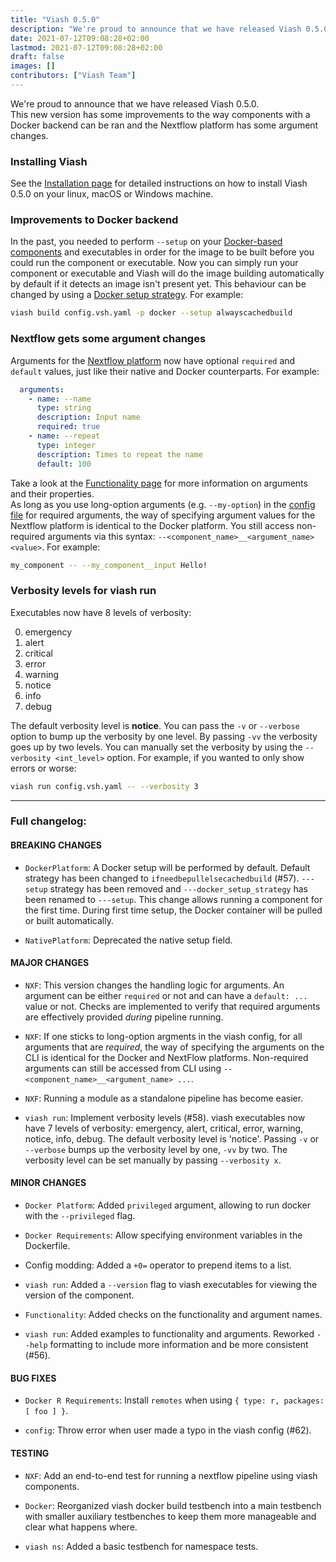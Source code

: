```yaml
---
title: "Viash 0.5.0"
description: "We're proud to announce that we have released Viash 0.5.0."
date: 2021-07-12T09:08:28+02:00
lastmod: 2021-07-12T09:08:28+02:00
draft: false
images: []
contributors: ["Viash Team"]
---
```


We're proud to announce that we have released Viash 0.5.0.  
This new version has some improvements to the way components with a Docker backend can be ran and the Nextflow platform has some argument changes.

### Installing Viash

See the [Installation page](/docs/getting_started/installation/) for detailed instructions on how to install Viash 0.5.0 on your linux, macOS or Windows machine.

### Improvements to Docker backend

In the past, you needed to perform `--setup` on your [Docker-based components](/docs/reference_config/platform-docker/) and executables in order for the image to be built before you could run the component or executable. Now you can simply run your component or executable and Viash will do the image building automatically by default if it detects an image isn't present yet. This behaviour can be changed by using a [Docker setup strategy](/docs/running/executables-docker/#docker-setup-strategies). For example:

```bash
viash build config.vsh.yaml -p docker --setup alwayscachedbuild
```

### Nextflow gets some argument changes

Arguments for the [Nextflow platform](/docs/reference_config/platform-nextflow/) now have optional `required` and `default` values, just like their native and Docker counterparts. For example:

```yaml
  arguments:
    - name: --name
      type: string
      description: Input name
      required: true
    - name: --repeat
      type: integer
      description: Times to repeat the name
      default: 100
```

Take a look at the [Functionality page](/docs/reference_config/functionality/) for more information on arguments and their properties.  
As long as you use long-option arguments (e.g. `--my-option`) in the [config file](/docs/reference_config/config/) for required arguments, the way of specifying argument values for the Nextflow platform is identical to the Docker platform. You still access non-required arguments via this syntax: `--<component_name>__<argument_name> <value>`. For example:

```bash
my_component -- --my_component__input Hello!
```

### Verbosity levels for viash run

Executables now have 8 levels of verbosity:

0. emergency
1. alert
2. critical
3. error
4. warning
5. notice
6. info
7. debug

The default verbosity level is **notice**.
You can pass the `-v` or `--verbose` option to bump up the verbosity by one level. By passing `-vv` the verbosity goes up by two levels. You can manually set the verbosity by using the `--verbosity <int_level>` option. For example, if you wanted to only show errors or worse:

```bash
viash run config.vsh.yaml -- --verbosity 3
```
___

### Full changelog:

#### BREAKING CHANGES

* `DockerPlatform`: A Docker setup will be performed by default. Default strategy has been changed to `ifneedbepullelsecachedbuild` (#57).
  `---setup` strategy has been removed and `---docker_setup_strategy` has been renamed to `---setup`.
  This change allows running a component for the first time. During first time setup, the Docker container will be pulled or built automatically. 

* `NativePlatform`: Deprecated the native setup field.

#### MAJOR CHANGES

* `NXF`: This version changes the handling logic for arguments. An argument can be either `required` or not and can have a `default: ...` value or not. Checks are implemented to verify that required arguments are effectively provided _during_ pipeline running.

* `NXF`: If one sticks to long-option argments in the viash config, for all arguments that are _required_, the way of specifying the arguments on the CLI is identical for the Docker and NextFlow platforms. Non-required arguments can still be accessed from CLI using `--<component_name>__<argument_name> ...`.

* `NXF`: Running a module as a standalone pipeline has become easier.

* `viash run`: Implement verbosity levels (#58). viash executables now have 7 levels of verbosity: emergency, alert, critical, error, warning, notice, info, debug.
  The default verbosity level is 'notice'. Passing `-v` or `--verbose` bumps up the verbosity level by one, `-vv` by two. The verbosity level can be set manually by passing `--verbosity x`.

#### MINOR CHANGES

* `Docker Platform`: Added `privileged` argument, allowing to run docker with the `--privileged` flag.

* `Docker Requirements`: Allow specifying environment variables in the Dockerfile.

* Config modding: Added a `+0=` operator to prepend items to a list.

* `viash run`: Added a `--version` flag to viash executables for viewing the version of the component.

* `Functionality`: Added checks on the functionality and argument names.

* `viash run`: Added examples to functionality and arguments. Reworked `--help` formatting to include more information and be more consistent (#56).

#### BUG FIXES

* `Docker R Requirements`: Install `remotes` when using `{ type: r, packages: [ foo ] }`.

* `config`: Throw error when user made a typo in the viash config (#62). 

#### TESTING

* `NXF`: Add an end-to-end test for running a nextflow pipeline using viash components.

* `Docker`: Reorganized viash docker build testbench into a main testbench with smaller auxiliary testbenches to keep them more manageable and clear what happens where.

* `viash ns`: Added a basic testbench for namespace tests.

